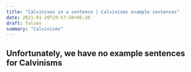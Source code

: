```yaml
---
title: "Calvinisms in a sentence | Calvinisms example sentences"
date: 2021-01-20T19:57:50+05:30
draft: falses
summary: "Calvinisms"
---
```

## Unfortunately, we have no example sentences for Calvinisms                 
